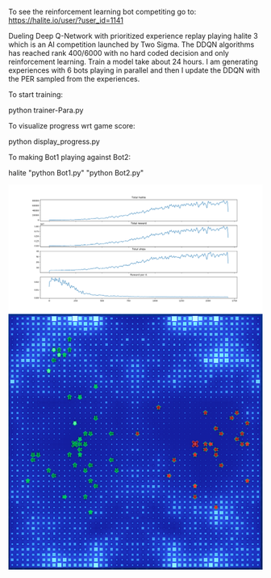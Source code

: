 To see the reinforcement learning bot competiting go to: https://halite.io/user/?user_id=1141

Dueling Deep Q-Network with prioritized experience replay playing halite 3 which is an AI competition launched by Two Sigma. 
The DDQN algorithms has reached rank 400/6000 with no hard coded decision and only reinforcement learning. Train a model take about 24 hours.
I am generating experiences with 6 bots playing in parallel and then I update the DDQN with the PER sampled from the experiences.

To start training:

python trainer-Para.py

To visualize progress wrt game score:

python display_progress.py

To making Bot1 playing against Bot2:

halite "python Bot1.py" "python Bot2.py"


![alt text](https://github.com/cachett/ReinforcementLearningHalite3/blob/master/First-Para-GoodMove.png)
![alt text](https://github.com/cachett/ReinforcementLearningHalite3/blob/master/halite.PNG)
